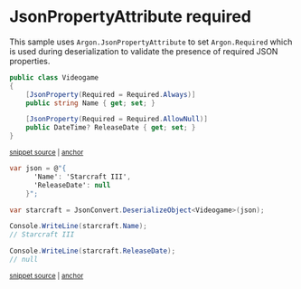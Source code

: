 # JsonPropertyAttribute required

This sample uses `Argon.JsonPropertyAttribute` to set `Argon.Required` which is used during deserialization to validate the presence of required JSON properties.

<!-- snippet: JsonPropertyRequiredTypes -->
<a id='snippet-jsonpropertyrequiredtypes'></a>
```cs
public class Videogame
{
    [JsonProperty(Required = Required.Always)]
    public string Name { get; set; }

    [JsonProperty(Required = Required.AllowNull)]
    public DateTime? ReleaseDate { get; set; }
}
```
<sup><a href='/src/Tests/Documentation/Samples/Serializer/JsonPropertyRequired.cs#L30-L39' title='Snippet source file'>snippet source</a> | <a href='#snippet-jsonpropertyrequiredtypes' title='Start of snippet'>anchor</a></sup>
<!-- endSnippet -->

<!-- snippet: JsonPropertyRequiredUsage -->
<a id='snippet-jsonpropertyrequiredusage'></a>
```cs
var json = @"{
      'Name': 'Starcraft III',
      'ReleaseDate': null
    }";

var starcraft = JsonConvert.DeserializeObject<Videogame>(json);

Console.WriteLine(starcraft.Name);
// Starcraft III

Console.WriteLine(starcraft.ReleaseDate);
// null
```
<sup><a href='/src/Tests/Documentation/Samples/Serializer/JsonPropertyRequired.cs#L44-L57' title='Snippet source file'>snippet source</a> | <a href='#snippet-jsonpropertyrequiredusage' title='Start of snippet'>anchor</a></sup>
<!-- endSnippet -->
